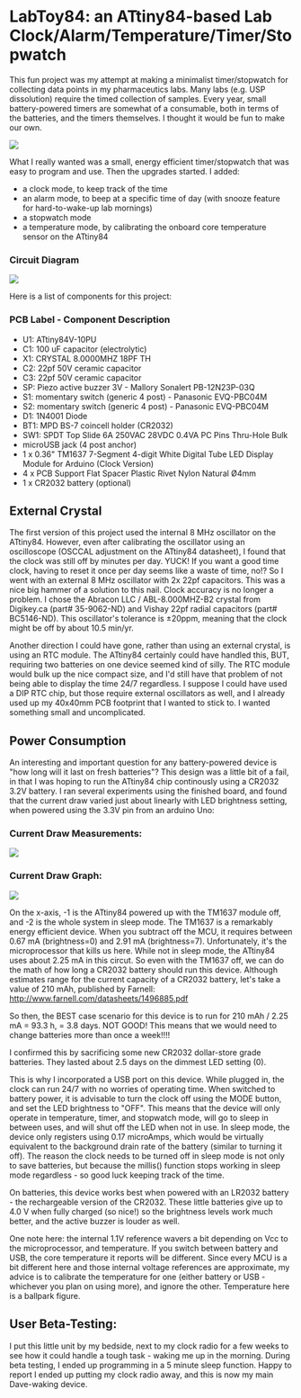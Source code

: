 # LabToy84: an ATtiny84-based Lab Clock/Alarm/Temperature/Timer/Stopwatch

This fun project was my attempt at making a minimalist timer/stopwatch for collecting data points in my pharmaceutics labs. Many labs (e.g. USP dissolution) require the timed collection of samples. Every year, small battery-powered timers are somewhat of a consumable, both in terms of the batteries, and the timers themselves. I thought it would be fun to make our own.

<img src="https://github.com/dndubins/ATtiny84/blob/main/LabToy84/pics/image3.jpeg">

What I really wanted was a small, energy efficient timer/stopwatch that was easy to program and use. Then the upgrades started. I added:
 - a clock mode, to keep track of the time
 - an alarm mode, to beep at a specific time of day (with snooze feature for hard-to-wake-up lab mornings)
 - a stopwatch mode
 - a temperature mode, by calibrating the onboard core temperature sensor on the ATtiny84

### Circuit Diagram
<img src="https://github.com/dndubins/ATtiny84/blob/main/LabToy84/pics/LabToy84_circuitdiag.png">

Here is a list of components for this project:

### PCB Label - Component Description
- U1: ATtiny84V-10PU
- C1: 100 uF capacitor (electrolytic)
- X1: CRYSTAL 8.0000MHZ 18PF TH
- C2: 22pf 50V ceramic capacitor
- C3: 22pf 50V ceramic capacitor
- SP: Piezo active buzzer 3V - Mallory Sonalert PB-12N23P-03Q
- S1: momentary switch (generic 4 post) - Panasonic EVQ-PBC04M
- S2: momentary switch (generic 4 post) - Panasonic EVQ-PBC04M
- D1: 1N4001 Diode
- BT1: MPD BS-7 coincell holder (CR2032)
- SW1: SPDT Top Slide 6A 250VAC 28VDC 0.4VA PC Pins Thru-Hole Bulk
- microUSB jack (4 post anchor)
- 1 x 0.36" TM1637 7-Segment 4-digit White Digital Tube LED Display Module for Arduino (Clock Version)
- 4 x PCB Support Flat Spacer Plastic Rivet Nylon Natural Ø4mm
- 1 x CR2032 battery (optional)

## External Crystal

The first version of this project used the internal 8 MHz oscillator on the ATtiny84. However, even after calibrating the oscillator using an oscilloscope (OSCCAL adjustment on the ATtiny84 datasheet), I found that the clock was still off by minutes per day. YUCK! If you want a good time clock, having to reset it once per day seems like a waste of time, no!? So I went with an external 8 MHz oscillator with 2x 22pf capacitors. This was a nice big hammer of a solution to this nail. Clock accuracy is no longer a problem. I chose the Abracon LLC / ABL-8.000MHZ-B2 crystal from Digikey.ca (part# 35-9062-ND) and Vishay 22pf radial capacitors (part# BC5146-ND). This oscillator's tolerance is ±20ppm, meaning that the clock might be off by about 10.5 min/yr.

Another direction I could have gone, rather than using an external crystal, is using an RTC module. The ATtiny84 certainly could have handled this, BUT, requiring two batteries on one device seemed kind of silly. The RTC module would bulk up the nice compact size, and I'd still have that problem of not being able to display the time 24/7 regardless. I suppose I could have used a DIP RTC chip, but those require external oscillators as well, and I already used up my 40x40mm PCB footprint that I wanted to stick to. I wanted something small and uncomplicated.

## Power Consumption

An interesting and important question for any battery-powered device is "how long will it last on fresh batteries"? This design was a little bit of a fail, in that I was hoping to run the ATtiny84 chip continously using a CR2032 3.2V battery. I ran several experiments using the finished board, and found that the current draw varied just about linearly with LED brightness setting, when powered using the 3.3V pin from an arduino Uno:

### Current Draw Measurements:

<img src="https://github.com/dndubins/ATtiny84/blob/main/LabToy84/pics/CurrentDraw.png">

### Current Draw Graph:

<img src="https://github.com/dndubins/ATtiny84/blob/main/LabToy84/pics/CurrentGraph.png">

On the x-axis, -1 is the ATtiny84 powered up with the TM1637 module off, and -2 is the whole system in sleep mode. The TM1637 is a remarkably energy efficient device. When you subtract off the MCU, it requires between 0.67 mA (brightness=0) and 2.91 mA (brightness=7). Unfortunately, it's the microprocessor that kills us here. While not in sleep mode, the ATtiny84 uses about 2.25 mA in this circut. So even with the TM1637 off, we can do the math of how long a CR2032 battery should run this device. Although estimates range for the current capacity of a CR2032 battery, let's take a value of 210 mAh, published by Farnell: http://www.farnell.com/datasheets/1496885.pdf

So then, the BEST case scenario for this device is to run for 210 mAh / 2.25 mA = 93.3 h, = 3.8 days. NOT GOOD! This means that we would need to change batteries more than once a week!!!!

I confirmed this by sacrificing some new CR2032 dollar-store grade batteries. They lasted about 2.5 days on the dimmest LED setting (0).

This is why I incorporated a USB port on this device. While plugged in, the clock can run 24/7 with no worries of operating time. When switched to battery power, it is advisable to turn the clock off using the MODE button, and set the LED brightness to "OFF". This means that the device will only operate in temperature, timer, and stopwatch mode, will go to sleep in between uses, and will shut off the LED when not in use. In sleep mode, the device only registers using 0.17 microAmps, which would be virtually equivalent to the background drain rate of the battery (similar to turning it off). The reason the clock needs to be turned off in sleep mode is not only to save batteries, but because the millis() function stops working in sleep mode regardless - so good luck keeping track of the time.

On batteries, this device works best when powered with an LR2032 battery - the rechargeable version of the CR2032. These little batteries give up to 4.0 V when fully charged (so nice!) so the brightness levels work much better, and the active buzzer is louder as well.

One note here: the internal 1.1V reference wavers a bit depending on Vcc to the microprocessor, and temperature. If you switch between battery and USB, the core temperature it reports will be different. Since every MCU is a bit different here and those internal voltage references are approximate, my advice is to calibrate the temperature for one (either battery or USB - whichever you plan on using more), and ignore the other. Temperature here is a ballpark figure.


## User Beta-Testing:

I put this little unit by my bedside, next to my clock radio for a few weeks to see how it could handle a tough task - waking me up in the morning. During beta testing, I ended up programming in a 5 minute sleep function. Happy to report I ended up putting my clock radio away, and this is now my main Dave-waking device.
